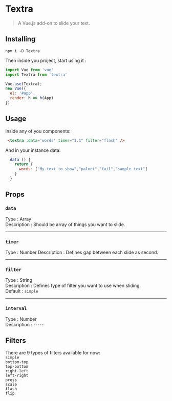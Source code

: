 
# Textra

> A Vue.js add-on to slide your text.

## Installing
```
npm i -D Textra  
```
Then inside you project, start using it :
```js
import Vue from 'vue'
import Textra from 'textra'

Vue.use(Textra);
new Vue({
  el: '#app',
  render: h => h(App)
})
```
## Usage
Inside any of you components:
```html
 <textra :data='words' timer="1.1" filter="flash" />
```
And in your instance data:
```js
  data () {
    return {
      words: ["My text to show","palnet","fail","sample text"]
    }
  }
```

## Props
### `data`  
Type : Array  
Description : Should be array of things you want to slide.  

---

### `timer`  
Type : Number
Description : Defines gap between each slide as second.  

---

### `filter`  
Type : String  
Description : Defines type of filter you want to use when sliding.  
Default : `simple`  

---

### `interval`  
Type : Number  
Description : -----  
 
## Filters  
There are 9 types of filters available for now:   
`simple`  
`bottom-top`  
`top-bottom`  
`right-left`  
`left-right`  
`press`  
`scale`  
`flash`  
`flip`  